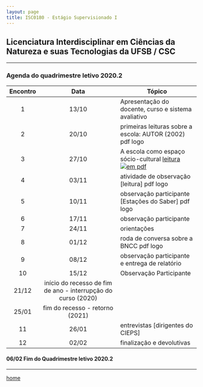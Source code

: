 ```yaml
---
layout: page
title: ISC0180 - Estágio Supervisionado I
---
```

## Licenciatura Interdisciplinar em Ciências da Natureza e suas Tecnologias da UFSB / CSC
---
### Agenda do quadrimestre letivo 2020.2  

Encontro | Data  | Tópico
:---: | :---: |---
1|13/10	| Apresentação do docente, curso e sistema avaliativo  
2|20/10	| primeiras leituras sobre a escola: AUTOR (2002) pdf logo
3|27/10	|	 A escola como espaço sócio-cultural [leitura![em pdf](icons16/pdf-icon.png)](/aulas/recursos\1._Dayrell-1996-Escola-espao-socio-cultural.pdf)
4|03/11	|	 atividade de observação [leitura] pdf logo
5|10/11	|	 observação participante [Estações do Saber] pdf logo
6|17/11	|	 observação participante
7|24/11	|	 orientações
8|01/12	|	 roda de conversa sobre a BNCC pdf logo
9|08/12	|	 observação participante e entrega de relatório
10|15/12	|	 Observação Participante
|21/12	| início do recesso de fim de ano - interrupção do curso (2020)
|25/01 | fim do recesso - retorno  (2021)
11|26/01	|	 entrevistas [dirigentes do CIEPS]
12|02/02	|	 finalização e devolutivas

####  06/02		Fim do Quadrimestre letivo 2020.2

---
[home](index.html)
